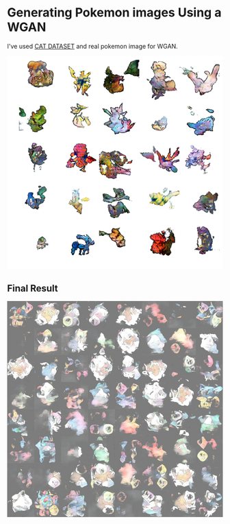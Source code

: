 # Generating Pokemon images Using a WGAN
I've used  [CAT DATASET](http://cocodataset.org/#home) and real pokemon image for WGAN.

![alt text](https://github.com/Aryan05/Pokemon-GAN/blob/master/generated_pokemon/generated_pokemon_montage.png)

## Final Result
![](PokemonGAN.jpg)
